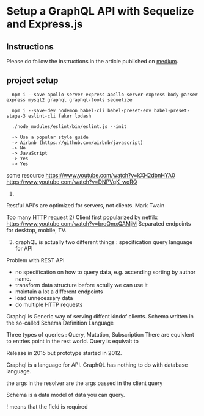 # Setup a GraphQL API with Sequelize and Express.js

## Instructions
Please do follow the instructions in the article published on [medium](https://medium.com/infocentric).


## project setup
```
  npm i --save apollo-server-express apollo-server-express body-parser express mysql2 graphql graphql-tools sequelize

  npm i --save-dev nodemon babel-cli babel-preset-env babel-preset-stage-3 eslint-cli faker lodash

  ./node_modules/eslint/bin/eslint.js --init
  
  -> Use a popular style guide
  -> Airbnb (https://github.com/airbnb/javascript)
  -> No
  -> JavaScript
  -> Yes
  -> Yes

```


some resource
https://www.youtube.com/watch?v=kXH2dbnHYA0
https://www.youtube.com/watch?v=DNPVqK_woRQ


1)
Restful API's are optimized for servers, not clients. Mark Twain

Too many HTTP request
2) Client first popularized by netfilx
https://www.youtube.com/watch?v=broQmxQAMjM
Separated endpoints for desktop, mobile, TV.

3) graphQL is actually two different things :
  specification
  query language for API



Problem with REST API

* no specification on how to query data, e.g. ascending sorting by author name.
* transform data structure before actully we can use it
* maintain a lot a different endpoints
* load unnecessary data
* do multiple HTTP requests

Graphql is Generic way of serving diffent kindof clients.
Schema written in the so-called Schema Definition Language

Three types of queries : Query, Mutation, Subscription
There are equivlent to entries point in the rest world. 
Query is equivalt to 

Release in 2015 but prototype started in 2012.

Graphql is a language for API. GraphQL has nothing to do with database language.

the args in the resolver are the args passed in the client query

Schema is a data model of data you can query.

! means that the field is required

